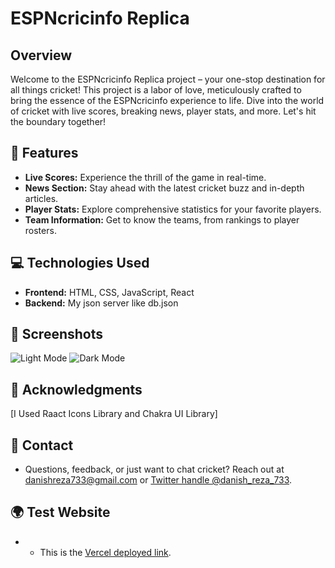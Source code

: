 # ESPNcricinfo Replica

## Overview
Welcome to the ESPNcricinfo Replica project – your one-stop destination for all things cricket! This project is a labor of love, meticulously crafted to bring the essence of the ESPNcricinfo experience to life. Dive into the world of cricket with live scores, breaking news, player stats, and more. Let's hit the boundary together!

## 🚀 Features
- **Live Scores:** Experience the thrill of the game in real-time.
- **News Section:** Stay ahead with the latest cricket buzz and in-depth articles.
- **Player Stats:** Explore comprehensive statistics for your favorite players.
- **Team Information:** Get to know the teams, from rankings to player rosters.

## 💻 Technologies Used
- **Frontend:** HTML, CSS, JavaScript, React
- **Backend:** My json server like db.json

## 📸 Screenshots
![Light Mode](https://drive.google.com/drive/u/0/my-drive?q=after:2023-11-17%20parent:0ABIoSEciecDUUk9PVA)
![Dark Mode](https://drive.google.com/drive/u/0/my-drive?q=after:2023-11-17%20parent:0ABIoSEciecDUUk9PVA)

## 🙌 Acknowledgments
[I Used Raact Icons Library and Chakra UI Library]

## 📧 Contact
- Questions, feedback, or just want to chat cricket? Reach out at [danishreza733@gmail.com](mailto:danishreza733@gmail.com) or [Twitter handle @danish_reza_733](https://twitter.com/danish_reza_733).

## 🌍 Test Website
- - This is the [Vercel deployed link](https://espncricinfo-clone-atupl93rv-md-danishs-projects.vercel.app/).
